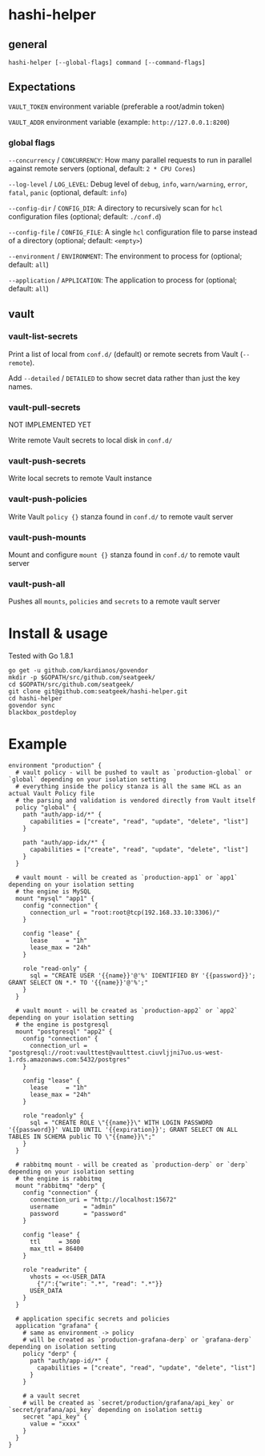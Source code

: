 # hashi-helper

## general

```shell
hashi-helper [--global-flags] command [--command-flags]
```

## Expectations

`VAULT_TOKEN` environment variable (preferable a root/admin token)

`VAULT_ADDR` environment variable (example: `http://127.0.0.1:8200`)

### global flags

`--concurrency` / `CONCURRENCY`: How many parallel requests to run in parallel against remote servers (optional, default: `2 * CPU Cores`)

`--log-level` / `LOG_LEVEL`: Debug level of `debug`, `info`, `warn/warning`, `error`, `fatal`, `panic` (optional, default: `info`)

`--config-dir` / `CONFIG_DIR`: A directory to recursively scan for `hcl` configuration files (optional; default: `./conf.d`)

`--config-file` / `CONFIG_FILE`: A single `hcl` configuration file to parse instead of a directory (optional; default: `<empty>`)

`--environment` / `ENVIRONMENT`: The environment to process for (optional; default: `all`)

`--application` / `APPLICATION`: The application to process for (optional; default: `all`)

## vault

### vault-list-secrets

Print a list of local from `conf.d/` (default) or remote secrets from Vault (`--remote`).

Add `--detailed` / `DETAILED` to show secret data rather than just the key names.

### vault-pull-secrets

NOT IMPLEMENTED YET

Write remote Vault secrets to local disk in `conf.d/`

### vault-push-secrets

Write local secrets to remote Vault instance

### vault-push-policies

Write Vault `policy {}` stanza found in `conf.d/` to remote vault server

### vault-push-mounts

Mount and configure `mount {}` stanza found in `conf.d/` to remote vault server

### vault-push-all

Pushes all  `mounts`, `policies` and `secrets` to a remote vault server

# Install & usage

Tested with Go 1.8.1

```
go get -u github.com/kardianos/govendor
mkdir -p $GOPATH/src/github.com/seatgeek/
cd $GOPATH/src/github.com/seatgeek/
git clone git@github.com:seatgeek/hashi-helper.git
cd hashi-helper
govendor sync
blackbox_postdeploy
```

# Example

```hcl
environment "production" {
  # vault policy - will be pushed to vault as `production-global` or `global` depending on your isolation setting
  # everything inside the policy stanza is all the same HCL as an actual Vault Policy file
  # the parsing and validation is vendored directly from Vault itself
  policy "global" {
    path "auth/app-id/*" {
      capabilities = ["create", "read", "update", "delete", "list"]
    }

    path "auth/app-idx/*" {
      capabilities = ["create", "read", "update", "delete", "list"]
    }
  }

  # vault mount - will be created as `production-app1` or `app1` depending on your isolation setting
  # the engine is MySQL
  mount "mysql" "app1" {
    config "connection" {
      connection_url = "root:root@tcp(192.168.33.10:3306)/"
    }

    config "lease" {
      lease     = "1h"
      lease_max = "24h"
    }

    role "read-only" {
      sql = "CREATE USER '{{name}}'@'%' IDENTIFIED BY '{{password}}'; GRANT SELECT ON *.* TO '{{name}}'@'%';"
    }
  }

  # vault mount - will be created as `production-app2` or `app2` depending on your isolation setting
  # the engine is postgresql
  mount "postgresql" "app2" {
    config "connection" {
      connection_url = "postgresql://root:vaulttest@vaulttest.ciuvljjni7uo.us-west-1.rds.amazonaws.com:5432/postgres"
    }

    config "lease" {
      lease     = "1h"
      lease_max = "24h"
    }

    role "readonly" {
      sql = "CREATE ROLE \"{{name}}\" WITH LOGIN PASSWORD '{{password}}' VALID UNTIL '{{expiration}}'; GRANT SELECT ON ALL TABLES IN SCHEMA public TO \"{{name}}\";"
    }
  }

  # rabbitmq mount - will be created as `production-derp` or `derp` depending on your isolation setting
  # the engine is rabbitmq
  mount "rabbitmq" "derp" {
    config "connection" {
      connection_uri = "http://localhost:15672"
      username       = "admin"
      password       = "password"
    }

    config "lease" {
      ttl     = 3600
      max_ttl = 86400
    }

    role "readwrite" {
      vhosts = <<-USER_DATA
        {"/":{"write": ".*", "read": ".*"}}
      USER_DATA
    }
  }

  # application specific secrets and policies
  application "grafana" {
    # same as environment -> policy
    # will be created as `production-grafana-derp` or `grafana-derp` depending on isolation setting
    policy "derp" {
      path "auth/app-id/*" {
        capabilities = ["create", "read", "update", "delete", "list"]
      }
    }

    # a vault secret
    # will be created as `secret/production/grafana/api_key` or `secret/grafana/api_key` depending on isolation settig
    secret "api_key" {
      value = "xxxx"
    }
  }
}
```
